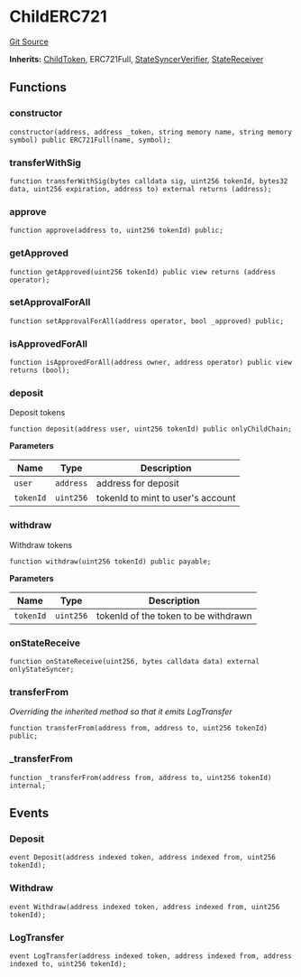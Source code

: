 # ChildERC721
[Git Source](https://github.com/TOKnetwork/contracts/blob/155f729fd8db0676297384375468d4d45b8aa44e/contracts/child/ChildERC721.sol)

**Inherits:**
[ChildToken](/contracts/child/ChildToken.sol/contract.ChildToken.md), ERC721Full, [StateSyncerVerifier](/contracts/child/bor/StateSyncerVerifier.sol/contract.StateSyncerVerifier.md), [StateReceiver](/contracts/child/bor/StateReceiver.sol/interface.StateReceiver.md)


## Functions
### constructor


```solidity
constructor(address, address _token, string memory name, string memory symbol) public ERC721Full(name, symbol);
```

### transferWithSig


```solidity
function transferWithSig(bytes calldata sig, uint256 tokenId, bytes32 data, uint256 expiration, address to) external returns (address);
```

### approve


```solidity
function approve(address to, uint256 tokenId) public;
```

### getApproved


```solidity
function getApproved(uint256 tokenId) public view returns (address operator);
```

### setApprovalForAll


```solidity
function setApprovalForAll(address operator, bool _approved) public;
```

### isApprovedForAll


```solidity
function isApprovedForAll(address owner, address operator) public view returns (bool);
```

### deposit

Deposit tokens


```solidity
function deposit(address user, uint256 tokenId) public onlyChildChain;
```
**Parameters**

|Name|Type|Description|
|----|----|-----------|
|`user`|`address`|address for deposit|
|`tokenId`|`uint256`|tokenId to mint to user's account|


### withdraw

Withdraw tokens


```solidity
function withdraw(uint256 tokenId) public payable;
```
**Parameters**

|Name|Type|Description|
|----|----|-----------|
|`tokenId`|`uint256`|tokenId of the token to be withdrawn|


### onStateReceive


```solidity
function onStateReceive(uint256, bytes calldata data) external onlyStateSyncer;
```

### transferFrom

*Overriding the inherited method so that it emits LogTransfer*


```solidity
function transferFrom(address from, address to, uint256 tokenId) public;
```

### _transferFrom


```solidity
function _transferFrom(address from, address to, uint256 tokenId) internal;
```

## Events
### Deposit

```solidity
event Deposit(address indexed token, address indexed from, uint256 tokenId);
```

### Withdraw

```solidity
event Withdraw(address indexed token, address indexed from, uint256 tokenId);
```

### LogTransfer

```solidity
event LogTransfer(address indexed token, address indexed from, address indexed to, uint256 tokenId);
```

